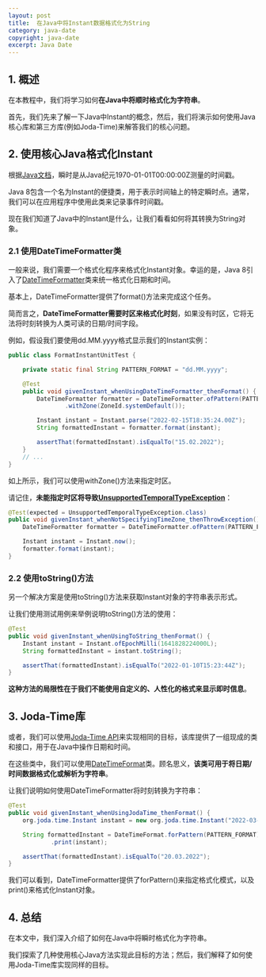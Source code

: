 ```yaml
---
layout: post
title:  在Java中将Instant数据格式化为String
category: java-date
copyright: java-date
excerpt: Java Date
---
```


## 1. 概述

在本教程中，我们将学习如何**在Java中将顺时格式化为字符串**。

首先，我们先来了解一下Java中Instant的概念，然后，我们将演示如何使用Java核心库和第三方库(例如Joda-Time)来解答我们的核心问题。

## 2. 使用核心Java格式化Instant

根据[Java文档](https://docs.oracle.com/en/java/javase/21/docs/api/java.base/java/time/Instant.html)，瞬时是从Java纪元1970-01-01T00:00:00Z测量的时间戳。

Java 8包含一个名为Instant的便捷类，用于表示时间轴上的特定瞬时点。通常，我们可以在应用程序中使用此类来记录事件时间戳。

现在我们知道了Java中的Instant是什么，让我们看看如何将其转换为String对象。

### 2.1 使用DateTimeFormatter类

一般来说，我们需要一个格式化程序来格式化Instant对象。幸运的是，Java 8引入了[DateTimeFormatter](https://www.baeldung.com/java-datetimeformatter)类来统一格式化日期和时间。

基本上，DateTimeFormatter提供了format()方法来完成这个任务。

简而言之，**DateTimeFormatter需要时区来格式化时刻**，如果没有时区，它将无法将时刻转换为人类可读的日期/时间字段。

例如，假设我们要使用dd.MM.yyyy格式显示我们的Instant实例：

```java
public class FormatInstantUnitTest {

    private static final String PATTERN_FORMAT = "dd.MM.yyyy";

    @Test
    public void givenInstant_whenUsingDateTimeFormatter_thenFormat() {
        DateTimeFormatter formatter = DateTimeFormatter.ofPattern(PATTERN_FORMAT)
                .withZone(ZoneId.systemDefault());

        Instant instant = Instant.parse("2022-02-15T18:35:24.00Z");
        String formattedInstant = formatter.format(instant);

        assertThat(formattedInstant).isEqualTo("15.02.2022");
    }
    // ...
}
```

如上所示，我们可以使用withZone()方法来指定时区。

请记住，**未能指定时区将导致[UnsupportedTemporalTypeException](https://docs.oracle.com/en/java/javase/21/docs/api/java.base/java/time/temporal/UnsupportedTemporalTypeException.html)**：

```java
@Test(expected = UnsupportedTemporalTypeException.class)
public void givenInstant_whenNotSpecifyingTimeZone_thenThrowException() {
    DateTimeFormatter formatter = DateTimeFormatter.ofPattern(PATTERN_FORMAT);

    Instant instant = Instant.now();
    formatter.format(instant);
}
```

### 2.2 使用toString()方法

另一个解决方案是使用toString()方法来获取Instant对象的字符串表示形式。

让我们使用测试用例来举例说明toString()方法的使用：

```java
@Test
public void givenInstant_whenUsingToString_thenFormat() {
    Instant instant = Instant.ofEpochMilli(1641828224000L);
    String formattedInstant = instant.toString();

    assertThat(formattedInstant).isEqualTo("2022-01-10T15:23:44Z");
}
```

**这种方法的局限性在于我们不能使用自定义的、人性化的格式来显示即时信息**。

## 3. Joda-Time库

或者，我们可以使用[Joda-Time API](https://www.baeldung.com/joda-time)来实现相同的目标，该库提供了一组现成的类和接口，用于在Java中操作日期和时间。

在这些类中，我们可以使用[DateTimeFormat](https://www.joda.org/joda-time/apidocs/org/joda/time/format/DateTimeFormatter.html)类。顾名思义，**该类可用于将日期/时间数据格式化或解析为字符串**。

让我们说明如何使用DateTimeFormatter将时刻转换为字符串：

```java
@Test
public void givenInstant_whenUsingJodaTime_thenFormat() {
    org.joda.time.Instant instant = new org.joda.time.Instant("2022-03-20T10:11:12");

    String formattedInstant = DateTimeFormat.forPattern(PATTERN_FORMAT)
            .print(instant);

    assertThat(formattedInstant).isEqualTo("20.03.2022");
}
```

我们可以看到，DateTimeFormatter提供了forPattern()来指定格式化模式，以及print()来格式化Instant对象。

## 4. 总结

在本文中，我们深入介绍了如何在Java中将瞬时格式化为字符串。

我们探索了几种使用核心Java方法实现此目标的方法；然后，我们解释了如何使用Joda-Time库实现同样的目标。